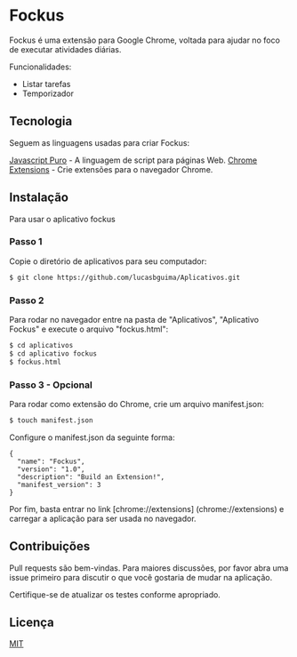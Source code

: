 # Fockus

Fockus é uma extensão para Google Chrome, voltada para ajudar no foco de executar atividades diárias.

Funcionalidades:

- Listar tarefas
- Temporizador

## Tecnologia

Seguem as linguagens usadas para criar Fockus:

[Javascript Puro](https://developer.mozilla.org/pt-BR/docs/Web/JavaScript) - A linguagem de script para páginas Web.
[Chrome Extensions](https://developer.chrome.com/docs/extensions/mv3/) - Crie extensões para o navegador Chrome.

## Instalação

Para usar o aplicativo fockus 

### Passo 1

Copie o diretório de aplicativos para seu computador:

```bash
$ git clone https://github.com/lucasbguima/Aplicativos.git
```

### Passo 2

Para rodar no navegador entre na pasta de "Aplicativos", "Aplicativo Fockus" e execute o arquivo "fockus.html":

```bash
$ cd aplicativos
$ cd aplicativo fockus
$ fockus.html
```

### Passo 3 - Opcional

Para rodar como extensão do Chrome, crie um arquivo manifest.json:

```bash
$ touch manifest.json
```

Configure o manifest.json da seguinte forma:

```
{
  "name": "Fockus",
  "version": "1.0",
  "description": "Build an Extension!",
  "manifest_version": 3
}
```

Por fim, basta entrar no link [chrome://extensions] (chrome://extensions) e carregar a aplicação para ser usada no navegador.

## Contribuições
Pull requests são bem-vindas. Para maiores discussões, por favor abra uma issue primeiro para discutir o que você gostaria de mudar na aplicação.

Certifique-se de atualizar os testes conforme apropriado.

## Licença
[MIT](https://choosealicense.com/licenses/mit/)
